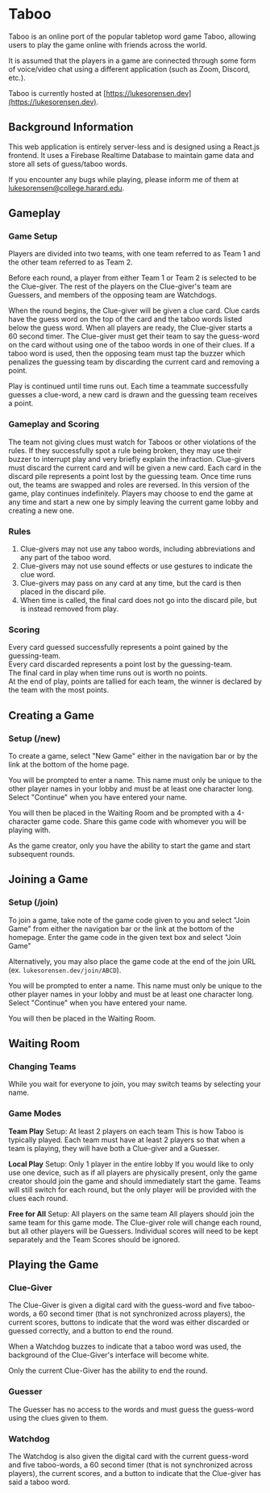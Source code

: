 
# Taboo
Taboo is an online port of the popular tabletop word game Taboo, allowing users to play the game online with friends across the world.

It is assumed that the players in a game are connected through some form of voice/video chat using a different application (such as Zoom, Discord, etc.).

Taboo is currently hosted at [https://lukesorensen.dev](https://lukesorensen.dev).

## Background Information
This web application is entirely server-less and is designed using a React.js frontend. It uses a Firebase Realtime Database to maintain game data and store all sets of guess/taboo words. 

If you encounter any bugs while playing, please inform me of them at lukesorensen@college.harard.edu.

## Gameplay

### Game Setup
Players are divided into two teams, with one team referred to as Team 1 and the other team referred to as Team 2.  

Before each round, a player from either Team 1 or Team 2 is selected to be the Clue-giver. The rest of the players on the Clue-giver's team are Guessers, and members of the opposing team are Watchdogs.

When the round begins, the Clue-giver will be given a clue card. Clue cards have the guess word on the top of the card and the taboo words listed below the guess word. When all players are ready, the Clue-giver starts a 60 second timer. The Clue-giver must get their team to say the guess-word on the card without using one of the taboo words in one of their clues. If a taboo word is used, then the opposing team must tap the buzzer which penalizes the guessing team by discarding the current card and removing a point.

Play is continued until time runs out. Each time a teammate successfully guesses a clue-word, a new card is drawn and the guessing team receives a point.

### Gameplay and Scoring
The team not giving clues must watch for Taboos or other violations of the rules. If they successfully spot a rule being broken, they may use their buzzer to interrupt play and very briefly explain the infraction. Clue-givers must discard the current card and will be given a new card. Each card in the discard pile represents a point lost by the guessing team. Once time runs out, the teams are swapped and roles are reversed. In this version of the game, play continues indefinitely. Players may choose to end the game at any time and start a new one by simply leaving the current game lobby and creating a new one.

### Rules
1. Clue-givers may not use any taboo words, including abbreviations and any part of the taboo word.  
2. Clue-givers may not use sound effects or use gestures to indicate the clue word.  
3. Clue-givers may pass on any card at any time, but the card is then placed in the discard pile.  
4. When time is called, the final card does not go into the discard pile, but is instead removed from play.

### Scoring
Every card guessed successfully represents a point gained by the guessing-team.  
Every card discarded represents a point lost by the guessing-team.  
The final card in play when time runs out is worth no points.  
At the end of play, points are tallied for each team, the winner is declared by the team with the most points.

## Creating a Game
### Setup (/new)
To create a game, select "New Game" either in the navigation bar or by the link at the bottom of the home page.

You will be prompted to enter a name. This name must only be unique to the other player names in your lobby and must be at least one character long. Select "Continue" when you have entered your name.

You will then be placed in the Waiting Room and be prompted with a 4-character game code. Share this game code with whomever you will be playing with.

As the game creator, only you have the ability to start the game and start subsequent rounds.

## Joining a Game
### Setup (/join)
To join a game, take note of the game code given to you and select "Join Game" from either the navigation bar or the link at the bottom of the homepage. Enter the game code in the given text box and select "Join Game"

Alternatively, you may also place the game code at the end of the join URL (ex. `lukesorensen.dev/join/ABCD`).

You will be prompted to enter a name. This name must only be unique to the other player names in your lobby and must be at least one character long. Select "Continue" when you have entered your name.

You will then be placed in the Waiting Room.

## Waiting Room 
### Changing Teams
While you wait for everyone to join, you may switch teams by selecting your name.

### Game Modes
**Team Play**
Setup: At least 2 players on each team
This is how Taboo is typically played. Each team must have at least 2 players so that when a team is playing, they will have both a Clue-giver and a Guesser.

**Local Play**
Setup: Only 1 player in the entire lobby
If you would like to only use one device, such as if all players are physically present, only the game creator should join the game and should immediately start the game. Teams will still switch for each round, but the only player will be provided with the clues each round.

**Free for All**
Setup: All players on the same team
All players should join the same team for this game mode. The Clue-giver role will change each round, but all other players will be Guessers. Individual scores will need to be kept separately and the Team Scores should be ignored.

## Playing the Game
### Clue-Giver
The Clue-Giver is given a digital card with the guess-word and five taboo-words, a 60 second timer (that is not synchronized across players), the current scores, buttons to indicate that the word was either discarded or guessed correctly, and a button to end the round.

When a Watchdog buzzes to indicate that a taboo word was used, the background of the Clue-Giver's interface will become white.

Only the current Clue-Giver has the ability to end the round.

### Guesser
The Guesser has no access to the words and must guess the guess-word using the clues given to them.

### Watchdog
The Watchdog is also given the digital card with the current guess-word and five taboo-words, a 60 second timer (that is not synchronized across players), the current scores, and a button to indicate that the Clue-giver has said a taboo word.
